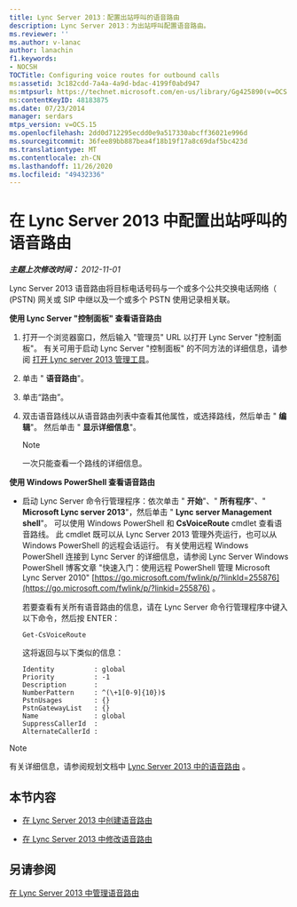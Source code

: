 ```yaml
---
title: Lync Server 2013：配置出站呼叫的语音路由
description: Lync Server 2013：为出站呼叫配置语音路由。
ms.reviewer: ''
ms.author: v-lanac
author: lanachin
f1.keywords:
- NOCSH
TOCTitle: Configuring voice routes for outbound calls
ms:assetid: 3c182cdd-7a4a-4a9d-bdac-4199f0abd947
ms:mtpsurl: https://technet.microsoft.com/en-us/library/Gg425890(v=OCS.15)
ms:contentKeyID: 48183875
ms.date: 07/23/2014
manager: serdars
mtps_version: v=OCS.15
ms.openlocfilehash: 2dd0d712295ecdd0e9a517330abcff36021e996d
ms.sourcegitcommit: 36fee89bb887bea4f18b19f17a8c69daf5bc423d
ms.translationtype: MT
ms.contentlocale: zh-CN
ms.lasthandoff: 11/26/2020
ms.locfileid: "49432336"
---
```

# <a name="configuring-voice-routes-for-outbound-calls-in-lync-server-2013"></a>在 Lync Server 2013 中配置出站呼叫的语音路由

<div data-xmlns="http://www.w3.org/1999/xhtml">

<div class="topic" data-xmlns="http://www.w3.org/1999/xhtml" data-msxsl="urn:schemas-microsoft-com:xslt" data-cs="https://msdn.microsoft.com/">

<div data-asp="https://msdn2.microsoft.com/asp">



</div>

<div id="mainSection">

<div id="mainBody">

<span> </span>

_**主题上次修改时间：** 2012-11-01_

Lync Server 2013 语音路由将目标电话号码与一个或多个公共交换电话网络（ (PSTN) 网关或 SIP 中继以及一个或多个 PSTN 使用记录相关联。

**使用 Lync Server "控制面板" 查看语音路由**

1.  打开一个浏览器窗口，然后输入 "管理员" URL 以打开 Lync Server "控制面板"。 有关可用于启动 Lync Server "控制面板" 的不同方法的详细信息，请参阅 [打开 Lync server 2013 管理工具](lync-server-2013-open-lync-server-administrative-tools.md)。

2.  单击 " **语音路由**"。

3.  单击“路由”。

4.  双击语音路线以从语音路由列表中查看其他属性，或选择路线，然后单击 " **编辑**"。 然后单击 " **显示详细信息**"。
    
    <div>
    

    > [!NOTE]  
    > 一次只能查看一个路线的详细信息。

    
    </div>

**使用 Windows PowerShell 查看语音路由**

  - 启动 Lync Server 命令行管理程序：依次单击 " **开始**"、" **所有程序**"、" **Microsoft Lync server 2013**"，然后单击 " **Lync server Management shell**"。 可以使用 Windows PowerShell 和 **CsVoiceRoute** cmdlet 查看语音路线。 此 cmdlet 既可以从 Lync Server 2013 管理外壳运行，也可以从 Windows PowerShell 的远程会话运行。 有关使用远程 Windows PowerShell 连接到 Lync Server 的详细信息，请参阅 Lync Server Windows PowerShell 博客文章 "快速入门：使用远程 PowerShell 管理 Microsoft Lync Server 2010" [https://go.microsoft.com/fwlink/p/?linkId=255876](https://go.microsoft.com/fwlink/p/?linkid=255876) 。
    
    若要查看有关所有语音路由的信息，请在 Lync Server 命令行管理程序中键入以下命令，然后按 ENTER：
    
        Get-CsVoiceRoute
    
    这将返回与以下类似的信息：
    
        Identity          : global
        Priority          : -1
        Description       :
        NumberPattern     : ^(\+1[0-9]{10})$
        PstnUsages        : {}
        PstnGatewayList   : {}
        Name              : global
        SuppressCallerId  :
        AlternateCallerId :

<div>


> [!NOTE]  
> 有关详细信息，请参阅规划文档中 <A href="lync-server-2013-voice-routes.md">Lync Server 2013 中的语音路由</A> 。



</div>

<div>

## <a name="in-this-section"></a>本节内容

  - [在 Lync Server 2013 中创建语音路由](lync-server-2013-create-a-voice-route.md)

  - [在 Lync Server 2013 中修改语音路由](lync-server-2013-modify-a-voice-route.md)

</div>

<div>

## <a name="see-also"></a>另请参阅


[在 Lync Server 2013 中管理语音路由](lync-server-2013-managing-voice-routing.md)  
  

</div>

</div>

<span> </span>

</div>

</div>

</div>


